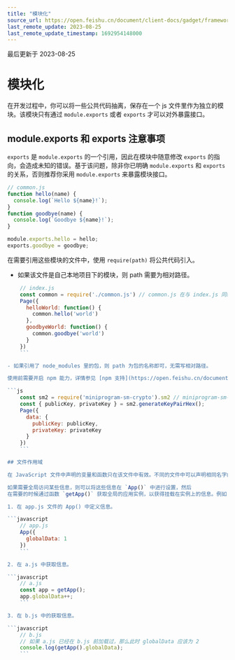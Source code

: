 ```yaml
---
title: "模块化"
source_url: https://open.feishu.cn/document/client-docs/gadget/framework/logic-layer/file-scope
last_remote_update: 2023-08-25
last_remote_update_timestamp: 1692954148000
---
```

最后更新于 2023-08-25

# 模块化

在开发过程中，你可以将一些公共代码抽离，保存在一个 js 文件里作为独立的模块。该模块只有通过 `module.exports` 或者 `exports` 才可以对外暴露接口。

## module.exports 和 exports 注意事项

`exports` 是 `module.exports` 的一个引用，因此在模块中随意修改 `exports` 的指向，会造成未知的错误。基于该问题，除非你已明确 `module.exports` 和 `exports` 的关系，否则推荐你采用 `module.exports` 来暴露模块接口。

```js
// common.js
function hello(name) {
  console.log(`Hello ${name}!`);
}
function goodbye(name) {
  console.log(`Goodbye ${name}!`);
}

module.exports.hello = hello;
exports.goodbye = goodbye;
```

在需要引用这些模块的文件中，使用 `require(path)` 将公共代码引入。

- 如果该文件是自己本地项目下的模块，则 path 需要为相对路径。

```js
    // index.js 
    const common = require('./common.js') // common.js 在与 index.js 同级 的目录下
    Page({
      helloWorld: function() {
        common.hello('world')
      },
      goodbyeWorld: function() {
        common.goodbye('world')
      }
    })
    ```

- 如果引用了 node_modules 里的包，则 path 为包的名称即可，无需写相对路径。

使用前需要开启 npm 能力，详情参见 [npm 支持](https://open.feishu.cn/document/uYjL24iN/uEzMzUjLxMzM14SMzMTN/npm-support)。

```js
    const sm2 = require('miniprogram-sm-crypto').sm2 // miniprogram-sm-crypto 为三方包
    const { publicKey, privateKey } = sm2.generateKeyPairHex();
    Page({
      data: {
        publicKey: publicKey,
        privateKey: privateKey
      }
    })
    ```

## 文件作用域

在 JavaScript 文件中声明的变量和函数只在该文件中有效。不同的文件中可以声明相同名字的变量和函数，不会互相影响。

如果需要全局访问某些信息，则可以将这些信息在 `App()` 中进行设置，然后
在需要的时候通过函数 `getApp()` 获取全局的应用实例，以获得挂载在实例上的信息。例如：

1. 在 app.js 文件的 App() 中定义信息。

```javascript
    // app.js
    App({
      globalData: 1
    })
    ```

2. 在 a.js 中获取信息。

```javascript
    // a.js
    const app = getApp();
    app.globalData++;
    ```

3. 在 b.js 中的获取信息。

```javascript
    // b.js 
    // 如果 a.js 已经在 b.js 前加载过，那么此时 globalData 应该为 2
    console.log(getApp().globalData);
    ```
